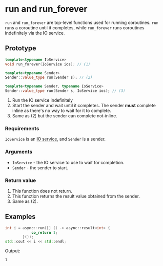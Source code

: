 # run and run_forever

`run` and `run_forever` are top-level functions used for running coroutines. `run`
runs a coroutine until it completes, while `run_forever` runs coroutines indefinitely
via the IO service.

## Prototype

```cpp
template<typename IoService>
void run_forever(IoService ios); // (1) 

template<typename Sender>
Sender::value_type run(Sender s); // (2)

template<typename Sender, typename IoService>
Sender::value_type run(Sender s, IoService ios); // (3)
```

1. Run the IO service indefinitely
2. Start the sender and wait until it completes. The sender **must** complete
inline as there's no way to wait for it to complete.
3. Same as (2) but the sender can complete not-inline.

### Requirements

`IoService` is an [IO service](../../io-service.md), and `Sender` is a sender.

### Arguments

 - `IoService` - the IO service to use to wait for completion.
 - `Sender` - the sender to start.

### Return value

1. This function does not return.
2. This function returns the result value obtained from the sender.
3. Same as (2).

## Examples

```cpp
int i = async::run([] () -> async::result<int> {
			co_return 1;
		}());
std::cout << i << std::endl;
```

Output:
```
1
```
